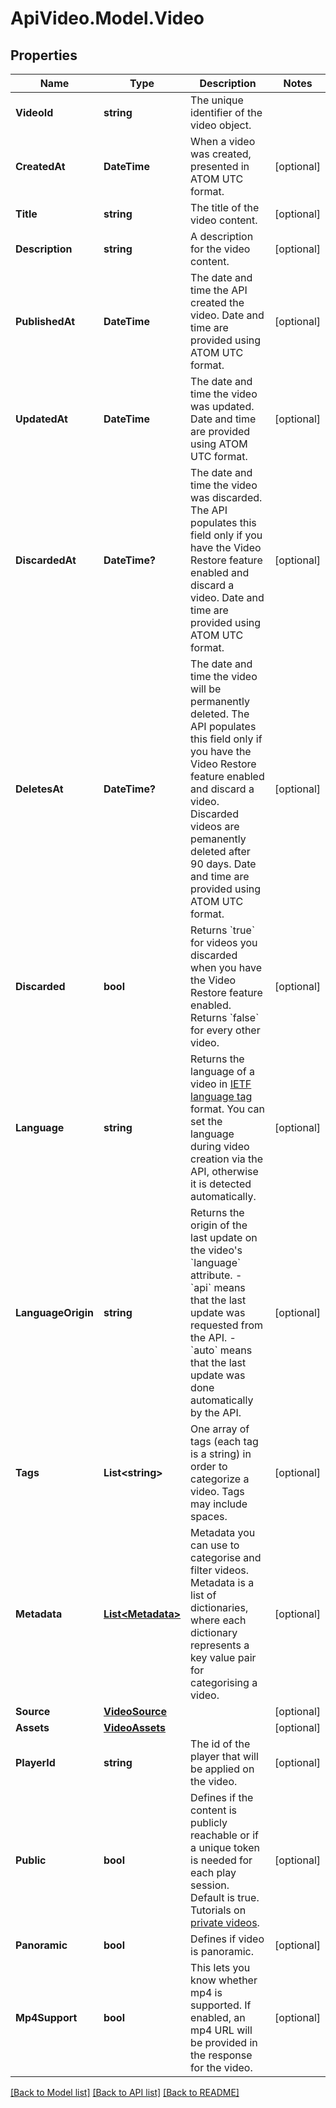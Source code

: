 # ApiVideo.Model.Video

## Properties

Name | Type | Description | Notes
------------ | ------------- | ------------- | -------------
**VideoId** | **string** | The unique identifier of the video object. | 
**CreatedAt** | **DateTime** | When a video was created, presented in ATOM UTC format. | [optional] 
**Title** | **string** | The title of the video content.  | [optional] 
**Description** | **string** | A description for the video content.  | [optional] 
**PublishedAt** | **DateTime** | The date and time the API created the video. Date and time are provided using ATOM UTC format. | [optional] 
**UpdatedAt** | **DateTime** | The date and time the video was updated. Date and time are provided using ATOM UTC format. | [optional] 
**DiscardedAt** | **DateTime?** | The date and time the video was discarded. The API populates this field only if you have the Video Restore feature enabled and discard a video. Date and time are provided using ATOM UTC format. | [optional] 
**DeletesAt** | **DateTime?** | The date and time the video will be permanently deleted. The API populates this field only if you have the Video Restore feature enabled and discard a video. Discarded videos are pemanently deleted after 90 days. Date and time are provided using ATOM UTC format. | [optional] 
**Discarded** | **bool** | Returns &#x60;true&#x60; for videos you discarded when you have the Video Restore feature enabled. Returns &#x60;false&#x60; for every other video. | [optional] 
**Language** | **string** | Returns the language of a video in [IETF language tag](https://en.wikipedia.org/wiki/IETF_language_tag) format. You can set the language during video creation via the API, otherwise it is detected automatically. | [optional] 
**LanguageOrigin** | **string** | Returns the origin of the last update on the video&#39;s &#x60;language&#x60; attribute.  - &#x60;api&#x60; means that the last update was requested from the API. - &#x60;auto&#x60; means that the last update was done automatically by the API. | [optional] 
**Tags** | **List&lt;string&gt;** | One array of tags (each tag is a string) in order to categorize a video. Tags may include spaces.   | [optional] 
**Metadata** | [**List&lt;Metadata&gt;**](Metadata.md) | Metadata you can use to categorise and filter videos. Metadata is a list of dictionaries, where each dictionary represents a key value pair for categorising a video.  | [optional] 
**Source** | [**VideoSource**](VideoSource.md) |  | [optional] 
**Assets** | [**VideoAssets**](VideoAssets.md) |  | [optional] 
**PlayerId** | **string** | The id of the player that will be applied on the video.  | [optional] 
**Public** | **bool** | Defines if the content is publicly reachable or if a unique token is needed for each play session. Default is true. Tutorials on [private videos](https://api.video/blog/endpoints/private-videos/).  | [optional] 
**Panoramic** | **bool** | Defines if video is panoramic.  | [optional] 
**Mp4Support** | **bool** | This lets you know whether mp4 is supported. If enabled, an mp4 URL will be provided in the response for the video.  | [optional] 

[[Back to Model list]](../README.md#documentation-for-models) [[Back to API list]](../README.md#documentation-for-api-endpoints) [[Back to README]](../README.md)

